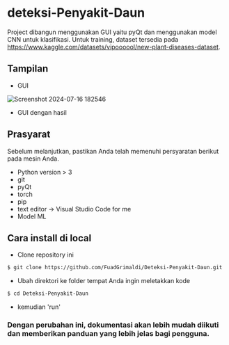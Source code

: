 # deteksi-Penyakit-Daun

Project dibangun menggunakan GUI yaitu pyQt dan menggunakan model CNN untuk klasifikasi. Untuk training, dataset tersedia pada https://www.kaggle.com/datasets/vipoooool/new-plant-diseases-dataset.

## Tampilan

- GUI

![Screenshot 2024-07-16 182546](https://github.com/user-attachments/assets/81e7f5ef-12a9-471e-9017-451c000d4bd9)

- GUI dengan hasil

## Prasyarat

Sebelum melanjutkan, pastikan Anda telah memenuhi persyaratan berikut pada mesin Anda.

- Python version > 3
- git
- pyQt
- torch
- pip
- text editor -> Visual Studio Code for me
- Model ML

## Cara install di local

- Clone repository ini

```bash
$ git clone https://github.com/FuadGrimaldi/Deteksi-Penyakit-Daun.git
```

- Ubah direktori ke folder tempat Anda ingin meletakkan kode

```bash
$ cd Deteksi-Penyakit-Daun
```

- kemudian 'run'

### Dengan perubahan ini, dokumentasi akan lebih mudah diikuti dan memberikan panduan yang lebih jelas bagi pengguna.
